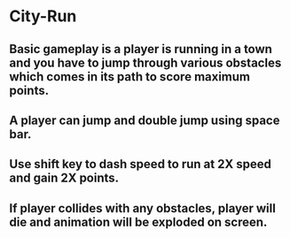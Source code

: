 # City-Run
## Basic gameplay is a player is running in a town and you have to jump through various obstacles which comes in its path to score maximum points.
## A player can jump and double jump using space bar.
## Use shift key to dash speed to run at 2X speed and gain 2X points.
## If player collides with any obstacles, player will die and animation will be exploded on screen.
